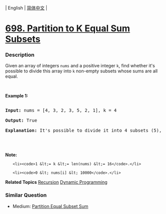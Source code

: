 | English | [简体中文](README.md) |

# [698. Partition to K Equal Sum Subsets](https://leetcode-cn.com/problems/partition-to-k-equal-sum-subsets)
 ### Description
<p>Given an array of integers <code>nums</code> and a positive integer <code>k</code>, find whether it&#39;s possible to divide this array into <code>k</code> non-empty subsets whose sums are all equal.</p>

<p>&nbsp;</p>

<p><b>Example 1:</b></p>

<pre>
<b>Input:</b> nums = [4, 3, 2, 3, 5, 2, 1], k = 4
<b>Output:</b> True
<b>Explanation:</b> It&#39;s possible to divide it into 4 subsets (5), (1, 4), (2,3), (2,3) with equal sums.
</pre>

<p>&nbsp;</p>

<p><b>Note:</b></p>

<ul>
	<li><code>1 &lt;= k &lt;= len(nums) &lt;= 16</code>.</li>
	<li><code>0 &lt; nums[i] &lt; 10000</code>.</li>
</ul>

**Related Topics**  [Recursion](https://leetcode-cn.com/tag/recursion) [Dynamic Programming](https://leetcode-cn.com/tag/dynamic-programming) 

### Similar Question
 - Medium:	[Partition Equal Subset Sum](https://leetcode-cn.com/problems/partition-equal-subset-sum) 
